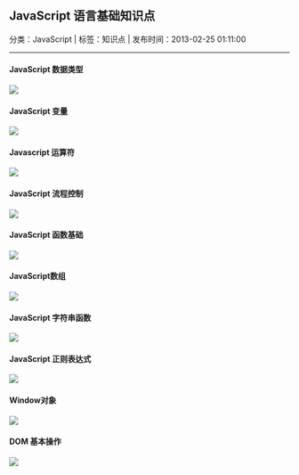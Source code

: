 ## JavaScript 语言基础知识点

分类：JavaScript | 标签：知识点 | 发布时间：2013-02-25 01:11:00

___

#### JavaScript 数据类型
![](/posts/2013/02/25/JavaScript数据类型.gif)

#### JavaScript 变量
![](/posts/2013/02/25/JavaScript变量.gif)

#### Javascript 运算符
![](/posts/2013/02/25/Javascript运算符.gif)

#### JavaScript 流程控制
![](/posts/2013/02/25/JavaScript流程控制.gif)

#### JavaScript 函数基础
![](/posts/2013/02/25/JavaScript函数基础.gif)

#### JavaScript数组
![](/posts/2013/02/25/JavaScript数组.gif)

#### JavaScript 字符串函数
![](/posts/2013/02/25/JavaScript字符串函数.gif)

#### JavaScript 正则表达式
![](/posts/2013/02/25/JavaScript正则表达式.gif)

#### Window对象
![](/posts/2013/02/25/Window对象.gif)

#### DOM 基本操作
![](/posts/2013/02/25/DOM基本操作.gif)